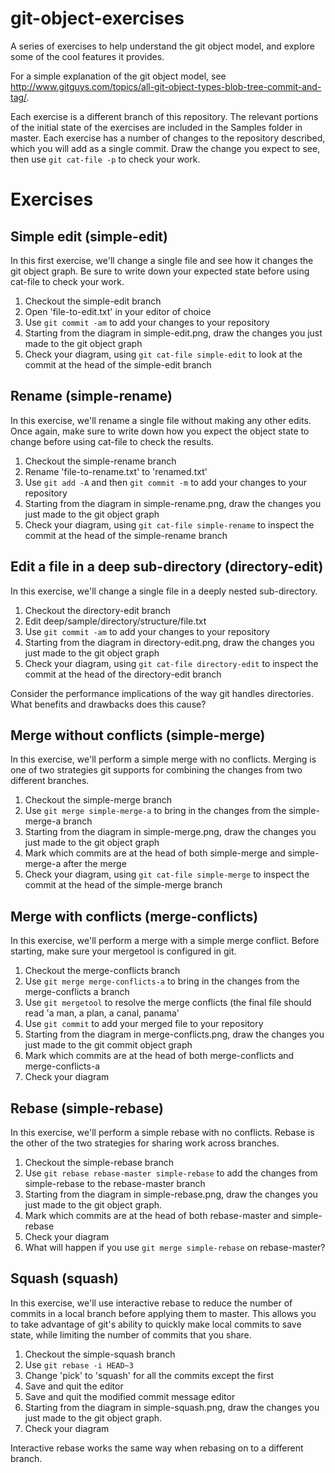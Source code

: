 # git-object-exercises
A series of exercises to help understand the git object model, and explore some of the cool features it provides.

For a simple explanation of the git object model, see http://www.gitguys.com/topics/all-git-object-types-blob-tree-commit-and-tag/.

Each exercise is a different branch of this repository. The relevant portions of the initial state of the exercises are included in the Samples folder in master. Each exercise has a number of changes to the repository described, which you will add as a single commit. Draw the change you expect to see, then use `git cat-file -p` to check your work.

Exercises
=========

Simple edit (simple-edit)
------------------------

In this first exercise, we'll change a single file and see how it changes the git object graph. Be sure to write down your expected state before using cat-file to check your work.

  1. Checkout the simple-edit branch
  2. Open 'file-to-edit.txt' in your editor of choice
  3. Use `git commit -am` to add your changes to your repository
  4. Starting from the diagram in simple-edit.png, draw the changes you just made to the git object graph
  5. Check your diagram, using `git cat-file simple-edit` to look at the commit at the head of the simple-edit branch


Rename (simple-rename)
----------------------

In this exercise, we'll rename a single file without making any other edits.  Once again, make sure to write down how you expect the object state to change before using cat-file to check the results.

  1. Checkout the simple-rename branch
  2. Rename 'file-to-rename.txt' to 'renamed.txt'
  3. Use `git add -A` and then `git commit -m` to add your changes to your repository
  4. Starting from the diagram in simple-rename.png, draw the changes you just made to the git object graph
  5. Check your diagram, using `git cat-file simple-rename` to inspect the commit at the head of the simple-rename branch


Edit a file in a deep sub-directory (directory-edit)
----------------------------------------------------

In this exercise, we'll change a single file in a deeply nested sub-directory.

  1. Checkout the directory-edit branch
  2. Edit deep/sample/directory/structure/file.txt
  3. Use `git commit -am` to add your changes to your repository
  4. Starting from the diagram in directory-edit.png, draw the changes you just made to the git object graph
  5. Check your diagram, using `git cat-file directory-edit` to inspect the commit at the head of the directory-edit branch

Consider the performance implications of the way git handles directories.  What benefits and drawbacks does this cause?


Merge without conflicts (simple-merge)
--------------------------------------

In this exercise, we'll perform a simple merge with no conflicts.  Merging is one of two strategies git supports for combining the changes from two different branches.

  1. Checkout the simple-merge branch
  2. Use `git merge simple-merge-a` to bring in the changes from the simple-merge-a branch
  3. Starting from the diagram in simple-merge.png, draw the changes you just made to the git object graph
  4. Mark which commits are at the head of both simple-merge and simple-merge-a after the merge 
  5. Check your diagram, using `git cat-file simple-merge` to inspect the commit at the head of the simple-merge branch


Merge with conflicts (merge-conflicts)
--------------------------------------

In this exercise, we'll perform a merge with a simple merge conflict.  Before starting, make sure your mergetool is configured in git.

  1. Checkout the merge-conflicts branch
  2. Use `git merge merge-conflicts-a` to bring in the changes from the merge-conflicts a branch
  3. Use `git mergetool` to resolve the merge conflicts (the final file should read 'a man, a plan, a canal, panama'
  4. Use `git commit` to add your merged file to your repository
  5. Starting from the diagram in merge-conflicts.png, draw the changes you just made to the git commit object graph
  6. Mark which commits are at the head of both merge-conflicts and merge-conflicts-a
  7. Check your diagram


Rebase (simple-rebase)
----------------------

In this exercise, we'll perform a simple rebase with no conflicts.  Rebase is the other of the two strategies for sharing work across branches.

  1. Checkout the simple-rebase branch
  2. Use `git rebase rebase-master simple-rebase` to add the changes from simple-rebase to the rebase-master branch
  3. Starting from the diagram in simple-rebase.png, draw the changes you just made to the git object graph.
  4. Mark which commits are at the head of both rebase-master and simple-rebase
  5. Check your diagram
  6. What will happen if you use `git merge simple-rebase` on rebase-master?


Squash (squash)
---------------

In this exercise, we'll use interactive rebase to reduce the number of commits in a local branch before applying them to master. This allows you to take advantage of git's ability to quickly make local commits to save state, while limiting the number of commits that you share.

  1. Checkout the simple-squash branch
  2. Use `git rebase -i HEAD~3`
  3. Change 'pick' to 'squash' for all the commits except the first
  4. Save and quit the editor
  5. Save and quit the modified commit message editor
  6. Starting from the diagram in simple-squash.png, draw the changes you just made to the git object graph.
  7. Check your diagram

Interactive rebase works the same way when rebasing on to a different branch.
